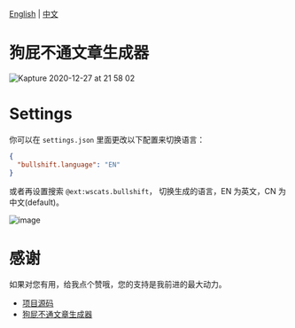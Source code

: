 [English](https://github.com/Wscats/bullshit-generator/blob/master/README.md) | [中文](https://github.com/Wscats/bullshit-generator/blob/master/README.CN.md)

# 狗屁不通文章生成器

![Kapture 2020-12-27 at 21 58 02](https://user-images.githubusercontent.com/17243165/103172496-e1748d80-488e-11eb-83a5-db0212a8bb6a.gif)

# Settings

你可以在 `settings.json` 里面更改以下配置来切换语言：

```json
{
  "bullshift.language": "EN"
}
```

或者再设置搜索 `@ext:wscats.bullshift`， 切换生成的语言，EN 为英文，CN 为中文(default)。

![image](https://user-images.githubusercontent.com/17243165/103172928-2817b700-4892-11eb-9146-051f22f488c9.png)

# 感谢

如果对您有用，给我点个赞哦，您的支持是我前进的最大动力。

- [项目源码](https://github.com/Wscats/bullshit-generator)
- [狗屁不通文章生成器](https://github.com/menzi11/BullshitGenerator)
